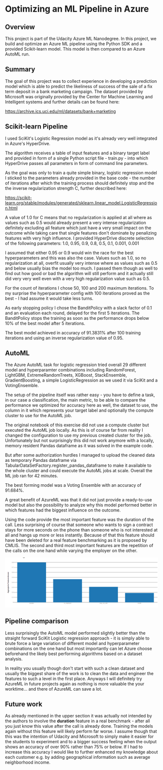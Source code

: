 # Optimizing an ML Pipeline in Azure

## Overview
This project is part of the Udacity Azure ML Nanodegree.
In this project, we build and optimize an Azure ML pipeline using the Python SDK and a provided Scikit-learn model.
This model is then compared to an Azure AutoML run.

## Summary
The goal of this project was to collect experience in developing a prediction model which is able to predict the likeliness of success of the sale of a fix term deposit in a bank marketing campaign. The dataset provided by Microsoft was originally provided by the Center for Machine Learning and Intelligent systems and further details can be found here:

https://archive.ics.uci.edu/ml/datasets/bank+marketing

## Scikit-learn Pipeline

I used SciKit's Logistic Regression model as it's already very well integrated in Azure's HyperDrive.

The algorithm receives a table of input features and a binary target label and provided in form of a single Python script file - train.py - into which HyperDrive passes all parameters in form of command line parameters.

As the goal was only to train a quite simple binary, logistic regression model I sticked to the parameters already provided in the base code - the number of iterations after which the training process should definitely stop and the the inverse regularization strength C, further described here:

https://scikit-learn.org/stable/modules/generated/sklearn.linear_model.LogisticRegression.html

A value of 1.0 for C means that no regularization is applied at all where as values such as 0.5 would already present a very intense regularization definitely excluding all feature which just have a very small impact on the outcome while taking care that single features don't dominate by penalizing features with very high influence. I provided HyperDrive discrete selection of the following parameters:
1.0, 0.95, 0.9, 0.8, 0.5, 0.1, 0.001, 0.001

I assumed that either 0.95 or 0.9 would win the race for the best hyperparameters and this was also the case. Values such as 1.0, so no regularization at all, overfit usually very intense where as values such as 0.5 and below usually bias the model too much. I passed them though as well to find out how good or bad the algorithm will still perform and it actually still did very very well even with a very high regularization value such as 0.5.

For the count of iterations I chose 50, 100 and 200 maximum iterations. To my surprise the hyperparameter config with 100 iterations proved as the best - I had assume it would take less turns.

As early stopping policy I chose the BanditPolicy with a slack factor of 0.1 and an evaluation each round,
delayed for the first 5 iterations. The BanditPolicy stops the training as soon as the performance drops
below 10% of the best model after 5 iterations.

The best model achieved in accuracy of 91.3831% after 100 training iterations and using an inverse regularization value of 0.95.



## AutoML
The Azure AutoML task for logistic regression tried overall 29 different model and hyperparamter combinations including RandomForest, LightGBM, ExtremeRandomTreets, XGBoost, StackEnsemble, GradientBoosting, a simple LogisticRegression as we used it via SciKit and a VotingEnsemble.

The setup of the pipeline itself was rather easy - you have to define a task, in our case a classification, the main metric, to be able to compare the performance we optimized for accuracy here as well, the dataset
to use, the column in it which represents your target label and optionally the compute cluster to use for the AutoML job.

The original notebook of this exercise did not use a compute cluster but executed the AutoML job locally. As this is of course far from reality I changed the configuration to use my previous created cluster for the job. Unfortunately but not surprisingly this did not work anymore with a locally, memory resident Pandas dataframe as it was solved in the example code.

But after some authorization hurdles I managed to upload the cleaned data as temporary Pandas dataframe via TabularDataSetFactory.register_pandas_dataframe to make it available to the whole cluster and could execute the AutoML jobs at scale. Overall the ML job ran for 42 minutes.

The best forming model was a Voting Ensemble with an accuracy of 91.684%.

A great benefit of AzureML was that it did not just provide a ready-to-use model but also the possibility to analyze why this model performed better in which features had the biggest influence on the outcome.

Using the code provide the most important feature was the duration of the call. Less surprising of course that someone who wants to sign a contract stays for more seconds on the phone than someone who is not interested at all and hangs up more or less instantly. Because of that this feature should have been deleted for a real feature benchmarking as it is proposed by CMLIS. The second and third most important features are the repetition of the calls on the one hand while varying the employer on the other.

![](model_weights.png)



## Pipeline comparison
Less surprisingly the AutoML model performed slightly better than the straight forward SciKit Logistic regression approach - it is simply able to brute force a large variation of different model and hyperparameter combinations on the one hand but most importantly can let Azure choose beforehand the likely best performing algorithms based on a dataset analysis.

In reality you usually though don't start with such a clean dataset and usually the biggest share of the work is to clean the data and engineer the features to such a level in the first place. Anyways I will definitely try AzureML in future projects again as nothing is more valuable the your worktime... and there of AzureML can save a lot.

## Future work
As already mentioned in the upper section it was actually not intended by the authors to involve the **duration** feature in a real benchmark - after all you just know this value after the call is already done. Training the models again without this feature will likely perform far worse. I assume though that this was the intention of Udacity and Microsoft to simply make it easier for the students to experiment and to a bigger success feeling when the output shows an accuracy of over 90% rather than 75% or below. If I had to increase this accuracy I would like to further enhanced my knowledge about each customer e.g. by adding geographical information such as average neighborhood income.
